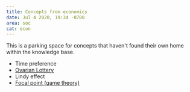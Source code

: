 ```yaml
---
title: Concepts from economics
date: Jul 4 2020, 19:34 -0700
area: soc
cat: econ
---
```


This is a parking space for concepts that haven't found their own home within
the knowledge base.

- Time preference
- [Ovarian Lottery](https://www.businessinsider.com/warren-buffett-on-the-ovarian-lottery-2013-12)
- Lindy effect
- [Focal point (game theory)](<https://en.wikipedia.org/wiki/Focal_point_(game_theory)>)
